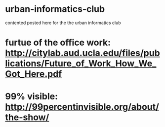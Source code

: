 # urban-informatics-club
contented posted here for the the urban informatics club 
# furtue of the office work: http://citylab.aud.ucla.edu/files/publications/Future_of_Work_How_We_Got_Here.pdf

# 99% visible: http://99percentinvisible.org/about/the-show/
